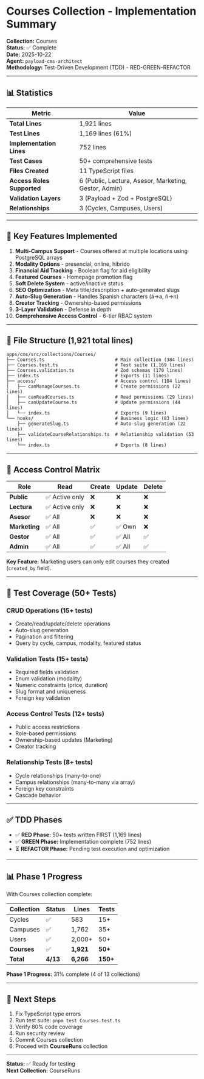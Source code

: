 # Courses Collection - Implementation Summary

**Collection:** Courses  
**Status:** ✅ Complete  
**Date:** 2025-10-22  
**Agent:** `payload-cms-architect`  
**Methodology:** Test-Driven Development (TDD) - RED-GREEN-REFACTOR

---

## 📊 Statistics

| Metric | Value |
|--------|-------|
| **Total Lines** | 1,921 lines |
| **Test Lines** | 1,169 lines (61%) |
| **Implementation Lines** | 752 lines |
| **Test Cases** | 50+ comprehensive tests |
| **Files Created** | 11 TypeScript files |
| **Access Roles Supported** | 6 (Public, Lectura, Asesor, Marketing, Gestor, Admin) |
| **Validation Layers** | 3 (Payload + Zod + PostgreSQL) |
| **Relationships** | 3 (Cycles, Campuses, Users) |

---

## 🎯 Key Features Implemented

1. **Multi-Campus Support** - Courses offered at multiple locations using PostgreSQL arrays
2. **Modality Options** - presencial, online, hibrido
3. **Financial Aid Tracking** - Boolean flag for aid eligibility
4. **Featured Courses** - Homepage promotion flag
5. **Soft Delete System** - active/inactive status
6. **SEO Optimization** - Meta title/description + auto-generated slugs
7. **Auto-Slug Generation** - Handles Spanish characters (á→a, ñ→n)
8. **Creator Tracking** - Ownership-based permissions
9. **3-Layer Validation** - Defense in depth
10. **Comprehensive Access Control** - 6-tier RBAC system

---

## 📁 File Structure (1,921 total lines)

```
apps/cms/src/collections/Courses/
├── Courses.ts                          # Main collection (384 lines)
├── Courses.test.ts                     # Test suite (1,169 lines)
├── Courses.validation.ts               # Zod schemas (170 lines)
├── index.ts                            # Exports (11 lines)
├── access/                             # Access control (104 lines)
│   ├── canManageCourses.ts             # Create permissions (22 lines)
│   ├── canReadCourses.ts               # Read permissions (29 lines)
│   ├── canUpdateCourse.ts              # Update permissions (44 lines)
│   └── index.ts                        # Exports (9 lines)
└── hooks/                              # Business logic (83 lines)
    ├── generateSlug.ts                 # Auto-slug generation (22 lines)
    ├── validateCourseRelationships.ts  # Relationship validation (53 lines)
    └── index.ts                        # Exports (8 lines)
```

---

## 🔐 Access Control Matrix

| Role | Read | Create | Update | Delete |
|------|------|--------|--------|--------|
| **Public** | ✅ Active only | ❌ | ❌ | ❌ |
| **Lectura** | ✅ Active only | ❌ | ❌ | ❌ |
| **Asesor** | ✅ All | ❌ | ❌ | ❌ |
| **Marketing** | ✅ All | ✅ | ✅ Own | ❌ |
| **Gestor** | ✅ All | ✅ | ✅ All | ✅ |
| **Admin** | ✅ All | ✅ | ✅ All | ✅ |

**Key Feature:** Marketing users can only edit courses they created (`created_by` field).

---

## 🧪 Test Coverage (50+ Tests)

### CRUD Operations (15+ tests)
- Create/read/update/delete operations
- Auto-slug generation
- Pagination and filtering
- Query by cycle, campus, modality, featured status

### Validation Tests (15+ tests)
- Required fields validation
- Enum validation (modality)
- Numeric constraints (price, duration)
- Slug format and uniqueness
- Foreign key validation

### Access Control Tests (12+ tests)
- Public access restrictions
- Role-based permissions
- Ownership-based updates (Marketing)
- Creator tracking

### Relationship Tests (8+ tests)
- Cycle relationships (many-to-one)
- Campus relationships (many-to-many via array)
- Foreign key constraints
- Cascade behavior

---

## ✅ TDD Phases

- ✅ **RED Phase:** 50+ tests written FIRST (1,169 lines)
- ✅ **GREEN Phase:** Implementation complete (752 lines)
- ⏳ **REFACTOR Phase:** Pending test execution and optimization

---

## 📊 Phase 1 Progress

With Courses collection complete:

| Collection | Status | Lines | Tests |
|-----------|--------|-------|-------|
| Cycles | ✅ | 583 | 15+ |
| Campuses | ✅ | 1,762 | 35+ |
| Users | ✅ | 2,000+ | 50+ |
| **Courses** | ✅ | **1,921** | **50+** |
| **Total** | **4/13** | **6,266** | **150+** |

**Phase 1 Progress:** 31% complete (4 of 13 collections)

---

## 🚧 Next Steps

1. Fix TypeScript type errors
2. Run test suite: `pnpm test Courses.test.ts`
3. Verify 80% code coverage
4. Run security review
5. Commit Courses collection
6. Proceed with **CourseRuns** collection

---

**Status:** ✅ Ready for testing  
**Next Collection:** CourseRuns

